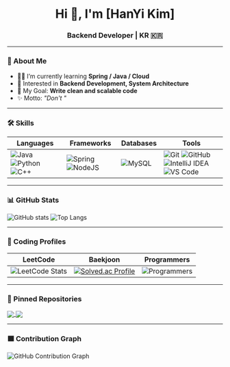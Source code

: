 <h1 align="center">Hi 👋, I'm [HanYi Kim]</h1>
<h3 align="center">Backend Developer | KR 🇰🇷</h3>

---

### 📌 About Me
- 👨‍💻 I’m currently learning **Spring / Java / Cloud**
- 🌱 Interested in **Backend Development, System Architecture**
- 🎯 My Goal: **Write clean and scalable code**
- ✨ Motto: *"Don't "*

---

### 🛠 Skills

| Languages | Frameworks | Databases | Tools |
|-----------|------------|-----------|-------|
| ![Java](https://img.shields.io/badge/Java-007396?style=for-the-badge&logo=openjdk&logoColor=white) ![Python](https://img.shields.io/badge/Python-3776AB?style=for-the-badge&logo=python&logoColor=white) ![C++](https://img.shields.io/badge/C++-00599C?style=for-the-badge&logo=cplusplus&logoColor=white) | ![Spring](https://img.shields.io/badge/Spring-6DB33F?style=for-the-badge&logo=spring&logoColor=white) ![NodeJS](https://img.shields.io/badge/Node.js-339933?style=for-the-badge&logo=node.js&logoColor=white) | ![MySQL](https://img.shields.io/badge/MySQL-4479A1?style=for-the-badge&logo=mysql&logoColor=white) | ![Git](https://img.shields.io/badge/Git-F05032?style=for-the-badge&logo=git&logoColor=white) ![GitHub](https://img.shields.io/badge/GitHub-181717?style=for-the-badge&logo=github) ![IntelliJ IDEA](https://img.shields.io/badge/IntelliJ_IDEA-000000?style=for-the-badge&logo=intellij-idea&logoColor=white) ![VS Code](https://img.shields.io/badge/VSCode-007ACC?style=for-the-badge&logo=visual-studio-code&logoColor=white) |

---

### 📊 GitHub Stats
![GitHub stats](https://github-readme-stats.vercel.app/api?username=kim-hani&show_icons=true&theme=radical)
![Top Langs](https://github-readme-stats.vercel.app/api/top-langs/?username=kim-hani&layout=compact&theme=radical)

---

### 🎯 Coding Profiles

| LeetCode | Baekjoon | Programmers |
|----------|----------|-------------|
| ![LeetCode Stats](https://leetcard.jacoblin.cool/owteno?theme=dark&font=Karma&ext=activity) | [![Solved.ac Profile](http://mazassumnida.wtf/api/v2/generate_badge?boj=h_ani99)](https://solved.ac/h_ani99/) | ![Programmers](https://raw.githubusercontent.com/mazandi/mazandi/master/assets/programmers.svg) |

---

### 📌 Pinned Repositories
<a href="https://github.com/kim-hani/PROJECT1">
  <img align="center" src="https://github-readme-stats.vercel.app/api/pin/?username=kim-hani&repo=PROJECT1&theme=radical" />
</a>
<a href="https://github.com/kim-hani/PROJECT2">
  <img align="center" src="https://github-readme-stats.vercel.app/api/pin/?username=kim-hani&repo=PROJECT2&theme=radical" />
</a>

---

### 🟩 Contribution Graph
![GitHub Contribution Graph](https://github-readme-activity-graph.vercel.app/graph?username=kim-hani&theme=react-dark&bg_color=20232a&hide_border=true)


